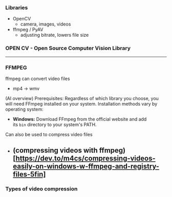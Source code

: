 
### Libraries
- OpenCV
	- camera, images, videos
- ffmpeg / PyAV
	- adjusting bitrate, lowers file size

### OPEN CV - Open Source Computer Vision Library

---
### FFMPEG

ffmpeg can convert video files
- mp4 -> wmv

(AI overview)
Prerequisites:
Regardless of which library you choose, you will need FFmpeg installed on your system. Installation methods vary by operating system: 
- **Windows:** Download FFmpeg from the official website and add its `bin` directory to your system's PATH.

Can also be used to compress video files
- (compressing videos with ffmpeg)[https://dev.to/m4cs/compressing-videos-easily-on-windows-w-ffmpeg-and-registry-files-5fin]
	- 
### Types of video compression

